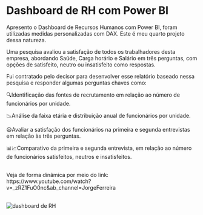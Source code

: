 # Dashboard de RH com Power BI

Apresento o Dashboard de Recursos Humanos com Power BI, foram utilizadas medidas personalizadas com DAX. Este é meu quarto projeto dessa natureza.
</br>

Uma pesquisa avaliou a satisfação de todos os trabalhadores desta empresa, abordando Saúde, Carga horário e Salário em três perguntas, com opções de satisfeito, neutro ou insatisfeito como respostas. 
</br>

Fui contratado pelo decisor para desenvolver esse relatório baseado nessa pesquisa e responder algumas perguntas chaves como:
</br>

🔍Identificação das fontes de recrutamento em relação ao número de funcionários por unidade.    

📉Análise da faixa etária e distribuição anual de funcionários por unidade.

😃Avaliar a satisfação dos funcionários na primeira e segunda entrevistas em relação às três perguntas.  

📊📈Comparativo da primeira e segunda entrevista, em relação ao número de funcionários satisfeitos, neutros e insatisfeitos.  

</br>
Veja de forma dinâmica por meio do link:
</br>
https://www.youtube.com/watch?v=_zRZ1FuO0nc&ab_channel=JorgeFerreira
</br>
</br>

![dashboard de RH ](https://github.com/JorgeFerreira09/Dashboard-RH-PowerBI/assets/106722825/f3a0d0d5-dc4e-4f32-ba2c-d9eb6f4cd5a1)

